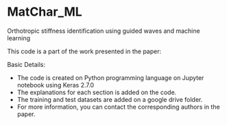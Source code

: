 # MatChar_ML
Orthotropic stiffness identification using guided waves and machine learning

This code is a part of the work presented in the paper:


Basic Details:
- The code is created on Python programming language on Jupyter notebook using Keras 2.7.0 
- The explanations for each section is added on the code. 
- The training and test datasets are added on a google drive folder. 
- For more information, you can contact the corresponding authors in the paper.
